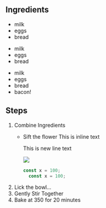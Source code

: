## Ingredients

<!-- Unordered Lists -->
* milk
* eggs
* bread

- milk
- eggs
- bread

+ milk
+ eggs
+ bread
+ bacon!
<!-- //- Unordered Lists -->

## Steps

<!-- Ordered Lists -->
1. Combine Ingredients
    * Sift the flower
        This is inline text

        This is new line text

        ![](https://unsplash.it/500/300)

        ```js
        const x = 100;
          const x = 100;
        ```
2. Lick the bowl...
3. Gently Stir Together
4. Bake at 350 for 20 minutes
<!-- Ordered Lists -->